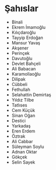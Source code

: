 # Şahıslar

- Binali
- Ekrem İmamoğlu
- Kılıçdaroğlu
- Tayyip Erdoğan
- Mansur Yavaş
- Akşener
- Perinçek
- Davutoğlu
- Devlet Bahçeli
- Ali Babacan
- Karamollaoğlu
- Dilipak
- Cübbeli
- Fethullah
- Selahattin Demirtaş
- Yıldız Tilbe
- Tatlıses
- Cem Küçük
- Sinan Oğan
- Destici
- Yarkadaş
- Eren Erdem
- Öztrak
- Ali Cabbar
- Süleyman Soylu
- Adnan Oktar
- Gökçek
- Selin Sayek
